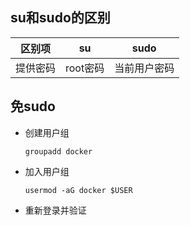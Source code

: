 ## su和sudo的区别

| 区别项   | su       | sudo         |
| -------- | -------- | ------------ |
| 提供密码 | root密码 | 当前用户密码 |

## 免sudo

- 创建用户组

  ```
  groupadd docker
  ```

- 加入用户组

  ```
  usermod -aG docker $USER
  ```

- 重新登录并验证